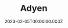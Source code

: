 ---
title: Adyen
website: https://www.adyen.com/
date: 2023-02-05T00:00:00.000Z
description: One platform to accept payments, protect revenue, and control your finances.
tool: ["Commerce"]
draft: false
---